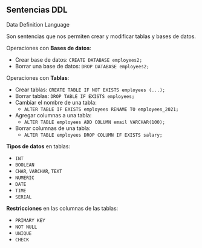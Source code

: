 ## Sentencias DDL
Data Definition Language

Son sentencias que nos permiten crear y modificar tablas y bases de datos.

Operaciones con **Bases de datos**:

* Crear base de datos: ``CREATE DATABASE employees2;``
* Borrar una base de datos: ``DROP DATABASE employees2;``


Operaciones con **Tablas**:

* Crear tablas: ``CREATE TABLE IF NOT EXISTS employees (...);``
* Borrar tablas: ``DROP TABLE IF EXISTS employees;``
* Cambiar el nombre de una tabla:
	*  ``ALTER TABLE IF EXISTS employees RENAME TO employees_2021;``
* Agregar columnas a una tabla:
	* ``ALTER TABLE employees ADD COLUMN email VARCHAR(100);``
* Borrar columnas de una tabla:
	* ``ALTER TABLE employees DROP COLUMN IF EXISTS salary;``


**Tipos de datos** en tablas:

* ``INT``
* ``BOOLEAN``
* ``CHAR``, ``VARCHAR``, ``TEXT``
* ``NUMERIC``
* ``DATE``
* ``TIME``
* ``SERIAL``

**Restricciones** en las columnas de las tablas:

* ``PRIMARY KEY``
* ``NOT NULL``
* ``UNIQUE``
* ``CHECK``